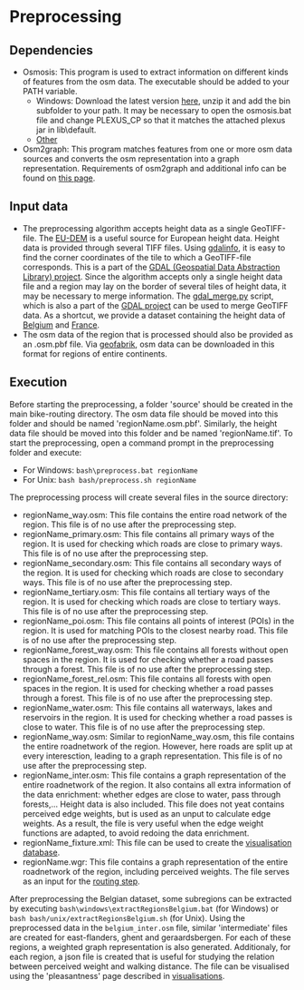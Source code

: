 # Preprocessing
## Dependencies
 - Osmosis: This program is used to extract information on different kinds of features from the osm data. The executable should be added to your PATH variable.
	- Windows: Download the latest version [here](http://wiki.openstreetmap.org/wiki/Osmosis/Quick_Install_(Windows)), unzip it and add the bin subfolder to your path. It may be necessary to open the osmosis.bat file and change PLEXUS_CP so that it matches the attached plexus jar in lib\default.
	- [Other](http://wiki.openstreetmap.org/wiki/Osmosis/Installation)
 - Osm2graph: This program matches features from one or more osm data sources and converts the osm representation into a graph representation. Requirements of osm2graph and additional info can be found on [this page](osm2graph.md).
 
## Input data
 - The preprocessing algorithm accepts height data as a single GeoTIFF-file.
   The [EU-DEM](http://www.eea.europa.eu/data-and-maps/data/eu-dem#tab-european-data) is a useful source for European height data. Height data is provided through several TIFF files. Using [gdalinfo](http://www.gdal.org/gdalinfo.html), it is easy to find the corner coordinates of the tile to which a GeoTIFF-file corresponds. This is a part of the [GDAL (Geospatial Data Abstraction Library) project](http://www.gdal.org/index.html). 
   Since the algorithm accepts only a single height data file and a region may lay on the border of several tiles of height data, it may be necessary to merge information. The [gdal_merge.py](http://www.gdal.org/gdal_merge.html) script, which is also a part of the [GDAL project](http://www.gdal.org/index.html) can be used to merge GeoTIFF data.
   As a shortcut, we provide a dataset containing the height data of [Belgium](https://www.dropbox.com/s/glqgm0gmvwyduse/belgium_tif.tar.gz) and [France](https://www.dropbox.com/s/remy2rcuy0no83g/france_tif.tar.gz).
 - The osm data of the region that is processed should also be provided as an .osm.pbf file. Via [geofabrik](http://download.geofabrik.de/), osm data can be downloaded in this format for regions of entire continents.
 
## Execution
Before starting the preprocessing, a folder 'source' should be created in the main bike-routing directory. The osm data file should be moved into this folder and should be named 'regionName.osm.pbf'. Similarly, the height data file should be moved into this folder and be named 'regionName.tif'.
To start the preprocessing, open a command prompt in the preprocessing folder and execute:
 - For Windows: `bash\preprocess.bat regionName`
 - For Unix: `bash bash/preprocess.sh regionName`

The preprocessing process will create several files in the source directory:
 - regionName_way.osm: This file contains the entire road network of the region. This file is of no use after the preprocessing step.
 - regionName_primary.osm: This file contains all primary ways of the region. It is used for checking which roads are close to primary ways. This file is of no use after the preprocessing step.
 - regionName_secondary.osm: This file contains all secondary ways of the region. It is used for checking which roads are close to secondary ways. This file is of no use after the preprocessing step.
 - regionName_tertiary.osm: This file contains all tertiary ways of the region. It is used for checking which roads are close to tertiary ways. This file is of no use after the preprocessing step.
 - regionName_poi.osm: This file contains all points of interest (POIs) in the region. It is used for matching POIs to the closest nearby road. This file is of no use after the preprocessing step.
 - regionName_forest_way.osm: This file contains all forests without open spaces in the region. It is used for checking whether a road passes through a forest. This file is of no use after the preprocessing step.
 - regionName_forest_rel.osm: This file contains all forests with open spaces in the region. It is used for checking whether a road passes through a forest. This file is of no use after the preprocessing step.
 - regionName_water.osm: This file contains all waterways, lakes and reservoirs in the region. It is used for checking whether a road passes is close to water. This file is of no use after the preprocessing step.
 - regionName_way.osm: Similar to regionName_way.osm, this file contains the entire roadnetwork of the region. However, here roads are split up at every interesction, leading to a graph representation. This file is of no use after the preprocessing step.
 - regionName_inter.osm: This file contains a graph representation of the entire roadnetwork of the region. It also contains all extra information of the data enrichment: whether edges are close to water, pass through forests,... Height data is also included. This file does not yeat contains perceived edge weights, but is used as an unput to calculate edge weights. As a result, the file is very useful when the edge weight functions are adapted, to avoid redoing the data enrichment.
 - regionName_fixture.xml: This file can be used to create the [visualisation database](https://github.ugent.be/pkstroob/bike-routing/tree/master/visualisation).
 - regionName.wgr: This file contains a graph representation of the entire roadnetwork of the region, including perceived weights. The file serves as an input for the [routing step](../routing).
 
After preprocessing the Belgian dataset, some subregions can be extracted by executing `bash\windows\extractRegionsBelgium.bat` (for Windows) or `bash bash/unix/extractRegionsBelgium.sh` (for Unix).
Using the preprocessed data in the `belgium_inter.osm` file, similar 'intermediate' files are created for east-flanders, ghent and geraardsbergen. For each of these regions, a weighted graph representation is also generated.
Additionaly, for each region, a json file is created that is useful for studying the relation between perceived weight and walking distance. The file can be visualised using the 'pleasantness' page described in [visualisations](../visualisation).
